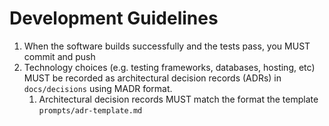# Development Guidelines

1. When the software builds successfully and the tests pass, you MUST commit and push
2. Technology choices (e.g. testing frameworks, databases, hosting, etc) MUST be recorded as architectural decision records (ADRs) in `docs/decisions` using MADR format.
   1. Architectural decision records MUST match the format the template `prompts/adr-template.md`
